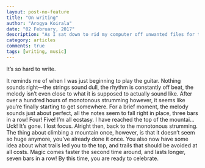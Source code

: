 ```yaml
---
layout: post-no-feature
title: "On writing"
author: "Arogya Koirala"
date: "02 February, 2017"
description: "As I sat down to rid my computer off unwanted files for the hundredth time, I stumbled into this tiny piece I wrote a few months ago."
category: articles
comments: true
tags: [writing, music]
---
```

It’s so hard to write.

It reminds me of when I was just beginning to play the guitar. Nothing sounds right—the strings sound dull, the rhythm is constantly off beat, the melody isn’t even close to what it is supposed to actually sound like.
After over a hundred hours of monotonous strumming however, it seems like you’re finally starting to get somewhere. For a brief moment, the melody sounds just about perfect, all the notes seem to fall right in place, three bars in a row! 
Four! Five! I’m all ecstasy. I have reached the top of the mountai... Uck! 
It’s gone. I lost focus. Alright then, back to the monotonous strumming. 
The thing about climbing a mountain once, however, is that it doesn’t seem so huge anymore, you’ve already done it once. You also now have some idea about what trails led you to the top, and trails that should be avoided at all costs. 
Magic comes faster the second time around, and lasts longer, seven bars in a row!
By this time, you are ready to celebrate.
